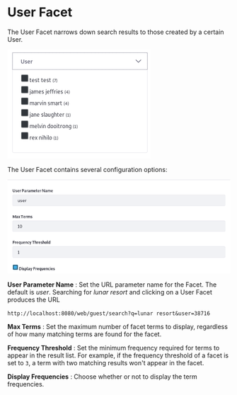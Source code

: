 # User Facet [](id=user-facet)

The User Facet narrows down search results to those created by a certain User.

![Figure 1: Each User with matching content is a facet term.](../../../images/search-user-facet.png)

The User Facet contains several configuration options:

![Figure 2: The User Facet is configurable.](../../../images/search-user-facet-config.png)

**User Parameter Name**
: Set the URL parameter name for the Facet. The default is *user*. Searching for
*lunar resort* and clicking on a User Facet produces the URL

    http://localhost:8080/web/guest/search?q=lunar resort&user=38716

**Max Terms**
: Set the maximum number of facet terms to display, regardless of how
many matching terms are found for the facet.

**Frequency Threshold**
: Set the minimum frequency required for terms to appear in the result list. For
example, if the frequency threshold of a facet is set to `3`, a term with two
matching results won't appear in the facet.

**Display Frequencies**
: Choose whether or not to display the term frequencies.





